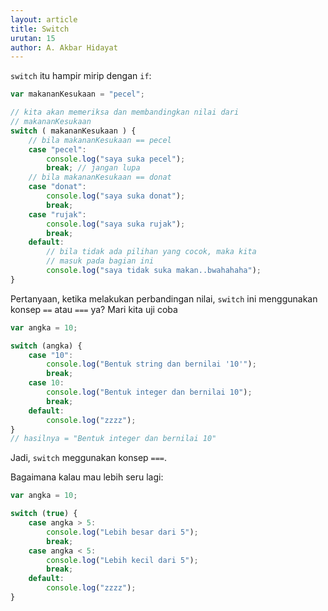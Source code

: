 ```yaml
---
layout: article
title: Switch
urutan: 15
author: A. Akbar Hidayat
---
```


`switch` itu hampir mirip dengan `if`:

```javascript
var makananKesukaan = "pecel";

// kita akan memeriksa dan membandingkan nilai dari
// makananKesukaan
switch ( makananKesukaan ) {
    // bila makananKesukaan == pecel
    case "pecel":
        console.log("saya suka pecel");
        break; // jangan lupa
    // bila makananKesukaan == donat
    case "donat":
        console.log("saya suka donat");
        break;
    case "rujak":
        console.log("saya suka rujak");
        break;
    default:
        // bila tidak ada pilihan yang cocok, maka kita
        // masuk pada bagian ini
        console.log("saya tidak suka makan..bwahahaha");
}
```

Pertanyaan, ketika melakukan perbandingan nilai, `switch` ini menggunakan konsep `==` atau `===` ya? Mari kita uji coba

```javascript
var angka = 10;

switch (angka) {
    case "10":
        console.log("Bentuk string dan bernilai '10'");
        break;
    case 10:
        console.log("Bentuk integer dan bernilai 10");
        break;
    default:
        console.log("zzzz");
}
// hasilnya = "Bentuk integer dan bernilai 10"
```

Jadi, `switch` meggunakan konsep `===`.

Bagaimana kalau mau lebih seru lagi:
```javascript
var angka = 10;

switch (true) {
    case angka > 5:
        console.log("Lebih besar dari 5");
        break;
    case angka < 5:
        console.log("Lebih kecil dari 5");
        break;
    default:
        console.log("zzzz");
}

```